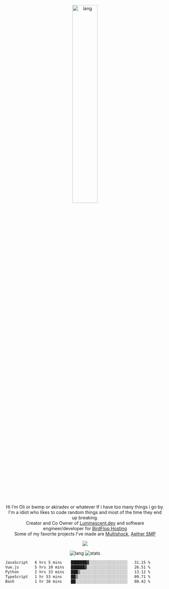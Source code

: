 <p align="center">
 <a href="https://luminescent.dev">
  <img width="40%" alt="lang" src="https://github.com/bwmp/bwmp/blob/main/l_10.png?raw=true" />
 </a>
</p>

<p align="center">
 Hi I'm Oli or bwmp or akiradev or whatever tf i have too many things i go by.<br>
 I'm a idiot who likes to code random things and most of the time they end up breaking.<br>
 Creator and Co Owner of <a href="https://luminescent.dev">Luminescent.dev</a> and software engineer/developer for <a href="https://www.birdflop.com">BirdFlop Hosting</a><br>
 Some of my favorite projects I've made are <a href="https://github.com/PiShock-Inc/MultiShock">Multishock</a>, <a href="https://www.aethersmp.com">Aether SMP</a>
</p>

<p align="center">
  <a href="https://discord.com/users/798738506859282482"><img align="center" src="https://lanyard-profile-readme.vercel.app/api/798738506859282482?bg=433e4f&borderRadius=10px&showDisplayName=true&idleMessage=Probably%20sleeping"/></a>
</p>

<p align="center">
 <img alt="lang" src="https://github-readme-stats.vercel.app/api/top-langs/?username=bwmp&layout=compact&hide_border=true&langs_count=10&theme=transparent&custom_title=Languages" />
 <img alt="stats" src="https://github-readme-stats.vercel.app/api?username=bwmp&show_icons=true&hide_border=true&count_private=true&theme=transparent&custom_title=Statistics">
</p>
<p align="center">
 <!--START_SECTION:waka-->

```txt
JavaScript   6 hrs 5 mins    ███████▓░░░░░░░░░░░░░░░░░   31.15 %
Vue.js       5 hrs 10 mins   ██████▓░░░░░░░░░░░░░░░░░░   26.51 %
Python       2 hrs 33 mins   ███▒░░░░░░░░░░░░░░░░░░░░░   13.12 %
TypeScript   1 hr 53 mins    ██▒░░░░░░░░░░░░░░░░░░░░░░   09.71 %
Bash         1 hr 38 mins    ██░░░░░░░░░░░░░░░░░░░░░░░   08.42 %
```

<!--END_SECTION:waka-->
</p>
